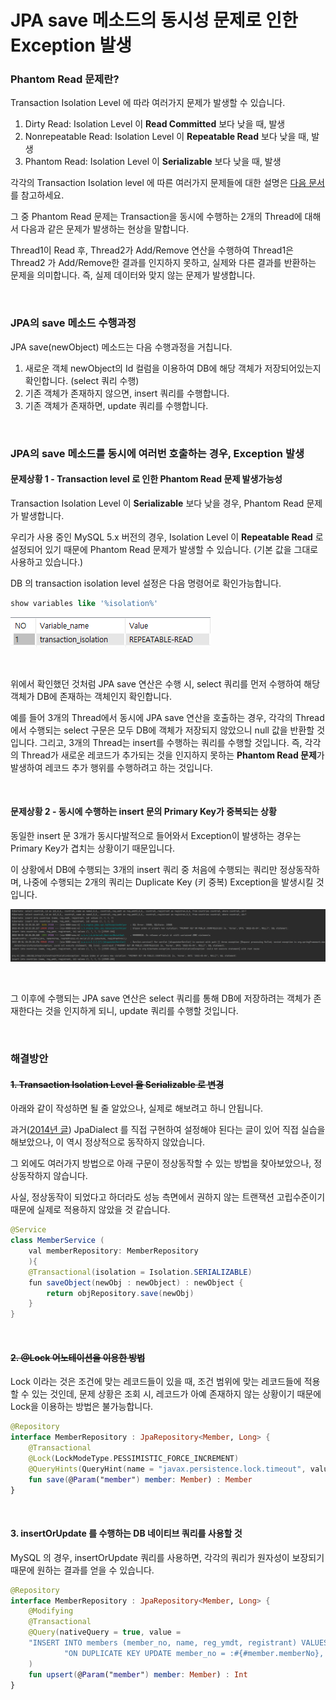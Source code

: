 # JPA save 메소드의 동시성 문제로 인한 Exception 발생

### Phantom Read 문제란?

Transaction Isolation Level 에 따라 여러가지 문제가 발생할 수 있습니다.

1. Dirty Read: Isolation Level 이 **Read Committed** 보다 낮을 때, 발생
2. Nonrepeatable Read: Isolation Level 이 **Repeatable Read** 보다 낮을 때, 발생
3. Phantom Read: Isolation Level 이 **Serializable** 보다 낮을 때, 발생

각각의 Transaction Isolation level 에 따른 여러가지 문제들에 대한 설명은 [다음 문서](https://github.com/milanoderby/TIL/blob/master/Spring/%EB%8F%99%EC%8B%9C%EC%84%B1%20%EB%AC%B8%EC%A0%9C%EC%99%80%20Spring%20Transaction%20isolation%20level.md) 를 참고하세요.

그 중 Phantom Read 문제는 Transaction을 동시에 수행하는 2개의 Thread에 대해서 다음과 같은 문제가 발생하는 현상을 말합니다.

Thread1이 Read 후, Thread2가 Add/Remove 연산을 수행하여 Thread1은 Thread2 가 Add/Remove한 결과를 인지하지 못하고, 실제와 다른 결과를 반환하는 문제을 의미합니다. 즉, 실제 데이터와 맞지 않는 문제가 발생합니다.

<br>

### JPA의 save 메소드 수행과정

JPA save(newObject) 메소드는 다음 수행과정을 거칩니다.

1. 새로운 객체 newObject의 Id 컬럼을 이용하여 DB에 해당 객체가 저장되어있는지 확인합니다. (select 쿼리 수행)
2. 기존 객체가 존재하지 않으면, insert 쿼리를 수행합니다.
3. 기존 객체가 존재하면, update 쿼리를 수행합니다.

<br>

### JPA의 save 메소드를 동시에 여러번 호출하는 경우, Exception 발생

#### 문제상황 1 - Transaction level 로 인한 Phantom Read 문제 발생가능성

Transaction Isolation Level 이 **Serializable** 보다 낮을 경우, Phantom Read 문제가 발생합니다.

우리가 사용 중인 MySQL 5.x 버전의 경우, Isolation Level 이 **Repeatable Read** 로 설정되어 있기 때문에 Phantom Read 문제가 발생할 수 있습니다. (기본 값을 그대로 사용하고 있습니다.)

DB 의 transaction isolation level 설정은 다음 명령어로 확인가능합니다.

```sql
show variables like '%isolation%'
```

![image-20220504194117399](./images/phantom-read-2)

<br>

위에서 확인했던 것처럼 JPA save 연산은 수행 시, select 쿼리를 먼저 수행하여 해당 객체가 DB에 존재하는 객체인지 확인합니다.

예를 들어 3개의 Thread에서 동시에 JPA save 연산을 호출하는 경우, 각각의 Thread에서 수행되는 select 구문은 모두 DB에 객체가 저장되지 않았으니 null 값을 반환할 것입니다. 그리고, 3개의 Thread는 insert를 수행하는 쿼리를 수행할 것입니다. 즉, 각각의 Thread가 새로운 레코드가 추가되는 것을 인지하지 못하는 **Phantom Read 문제**가 발생하여 레코드 추가 행위를 수행하려고 하는 것입니다.

<br>

#### 문제상황 2 - 동시에 수행하는 insert 문의 Primary Key가 중복되는 상황

동일한 insert 문 3개가 동시다발적으로 들어와서 Exception이 발생하는 경우는 Primary Key가 겹치는 상황이기 때문입니다.

이 상황에서 DB에 수행되는 3개의 insert 쿼리 중 처음에 수행되는 쿼리만 정상동작하며, 나중에 수행되는 2개의 쿼리는 Duplicate Key (키 중복) Exception을 발생시킬 것입니다.

![image-20220504185400572](./images/phantom-read-1)

<br>

그 이후에 수행되는 JPA save 연산은 select 쿼리를 통해 DB에 저장하려는 객체가 존재한다는 것을 인지하게 되니, update 쿼리를 수행할 것입니다.

<br>

### 해결방안

#### ~~1. Transaction Isolation Level 을 Serializable 로 변경~~

아래와 같이 작성하면 될 줄 알았으나, 실제로 해보려고 하니 안됩니다.

과거([2014년 글](https://www.byteslounge.com/tutorials/spring-change-transaction-isolation-level-example)) JpaDialect 를 직접 구현하여 설정해야 된다는 글이 있어 직접 실습을 해보았으나, 이 역시 정상적으로 동작하지 않았습니다.

그 외에도 여러가지 방법으로 아래 구문이 정상동작할 수 있는 방법을 찾아보았으나, 정상동작하지 않습니다.

사실, 정상동작이 되었다고 하더라도 성능 측면에서 권하지 않는 트랜잭션 고립수준이기 때문에 실제로 적용하지 않았을 것 같습니다.

```java
@Service
class MemberService (
    val memberRepository: MemberRepository
    ){
    @Transactional(isolation = Isolation.SERIALIZABLE)
    fun saveObject(newObj : newObject) : newObject {
        return objRepository.save(newObj)
    }
}
```

<br>

#### ~~2. @Lock 어노테이션을 이용한 방법~~

Lock 이라는 것은 조건에 맞는 레코드들이 있을 때, 조건 범위에 맞는 레코드들에 적용할 수 있는 것인데, 문제 상황은 조회 시, 레코드가 아예 존재하지 않는 상황이기 때문에 Lock을 이용하는 방법은 불가능합니다.

```kotlin
@Repository
interface MemberRepository : JpaRepository<Member, Long> {
	@Transactional
    @Lock(LockModeType.PESSIMISTIC_FORCE_INCREMENT)
    @QueryHints(QueryHint(name = "javax.persistence.lock.timeout", value = "3000"))
    fun save(@Param("member") member: Member) : Member
}
```

<br>

#### 3. insertOrUpdate 를 수행하는 DB 네이티브 쿼리를 사용할 것

MySQL 의 경우, insertOrUpdate 쿼리를 사용하면, 각각의 쿼리가 원자성이 보장되기 때문에 원하는 결과를 얻을 수 있습니다.

```kotlin
@Repository
interface MemberRepository : JpaRepository<Member, Long> {
    @Modifying
    @Transactional
    @Query(nativeQuery = true, value =
    "INSERT INTO members (member_no, name, reg_ymdt, registrant) VALUES(:#{#member.memberNo}, :#{#member.name}, :#{#member.regYmdt}, :#{#member.registrant})" +
            "ON DUPLICATE KEY UPDATE member_no = :#{#member.memberNo}, name = :#{#member.name}, reg_ymdt = :#{#member.regYmdt}, registrant = :#{#member.registrant}"
    )
    fun upsert(@Param("member") member: Member) : Int
}
```